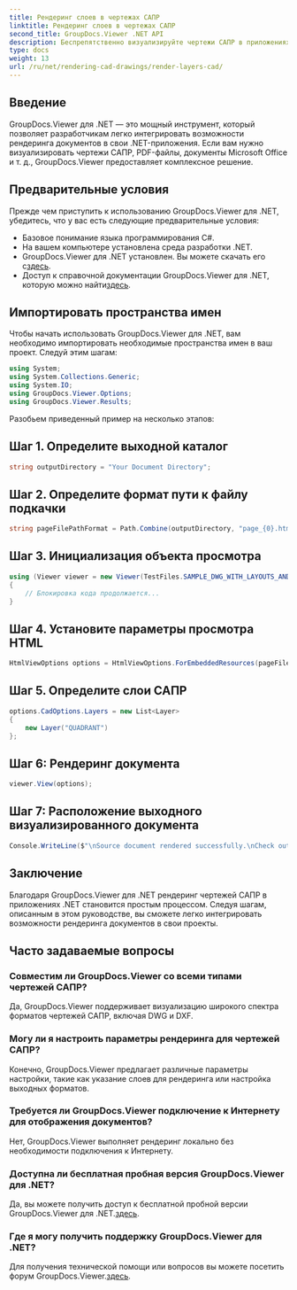```yaml
---
title: Рендеринг слоев в чертежах САПР
linktitle: Рендеринг слоев в чертежах САПР
second_title: GroupDocs.Viewer .NET API
description: Беспрепятственно визуализируйте чертежи САПР в приложениях .NET с помощью GroupDocs.Viewer для .NET. Изучите параметры рендеринга, настройте слои и многое другое.
type: docs
weight: 13
url: /ru/net/rendering-cad-drawings/render-layers-cad/
---
```

## Введение
GroupDocs.Viewer для .NET — это мощный инструмент, который позволяет разработчикам легко интегрировать возможности рендеринга документов в свои .NET-приложения. Если вам нужно визуализировать чертежи САПР, PDF-файлы, документы Microsoft Office и т. д., GroupDocs.Viewer предоставляет комплексное решение.
## Предварительные условия
Прежде чем приступить к использованию GroupDocs.Viewer для .NET, убедитесь, что у вас есть следующие предварительные условия:
- Базовое понимание языка программирования C#.
- На вашем компьютере установлена среда разработки .NET.
-  GroupDocs.Viewer для .NET установлен. Вы можете скачать его с[здесь](https://releases.groupdocs.com/viewer/net/).
-  Доступ к справочной документации GroupDocs.Viewer для .NET, которую можно найти[здесь](https://reference.groupdocs.com/viewer/net/).

## Импортировать пространства имен
Чтобы начать использовать GroupDocs.Viewer для .NET, вам необходимо импортировать необходимые пространства имен в ваш проект. Следуй этим шагам:

```csharp
using System;
using System.Collections.Generic;
using System.IO;
using GroupDocs.Viewer.Options;
using GroupDocs.Viewer.Results;
```

Разобьем приведенный пример на несколько этапов:
## Шаг 1. Определите выходной каталог
```csharp
string outputDirectory = "Your Document Directory";
```
## Шаг 2. Определите формат пути к файлу подкачки
```csharp
string pageFilePathFormat = Path.Combine(outputDirectory, "page_{0}.html");
```
## Шаг 3. Инициализация объекта просмотра
```csharp
using (Viewer viewer = new Viewer(TestFiles.SAMPLE_DWG_WITH_LAYOUTS_AND_LAYERS))
{
    // Блокировка кода продолжается...
}
```
## Шаг 4. Установите параметры просмотра HTML
```csharp
HtmlViewOptions options = HtmlViewOptions.ForEmbeddedResources(pageFilePathFormat);
```
## Шаг 5. Определите слои САПР
```csharp
options.CadOptions.Layers = new List<Layer>
{
    new Layer("QUADRANT")
};
```
## Шаг 6: Рендеринг документа
```csharp
viewer.View(options);
```
## Шаг 7: Расположение выходного визуализированного документа
```csharp
Console.WriteLine($"\nSource document rendered successfully.\nCheck output in {outputDirectory}.");
```

## Заключение
Благодаря GroupDocs.Viewer для .NET рендеринг чертежей САПР в приложениях .NET становится простым процессом. Следуя шагам, описанным в этом руководстве, вы сможете легко интегрировать возможности рендеринга документов в свои проекты.
## Часто задаваемые вопросы
### Совместим ли GroupDocs.Viewer со всеми типами чертежей САПР?
Да, GroupDocs.Viewer поддерживает визуализацию широкого спектра форматов чертежей САПР, включая DWG и DXF.
### Могу ли я настроить параметры рендеринга для чертежей САПР?
Конечно, GroupDocs.Viewer предлагает различные параметры настройки, такие как указание слоев для рендеринга или настройка выходных форматов.
### Требуется ли GroupDocs.Viewer подключение к Интернету для отображения документов?
Нет, GroupDocs.Viewer выполняет рендеринг локально без необходимости подключения к Интернету.
### Доступна ли бесплатная пробная версия GroupDocs.Viewer для .NET?
 Да, вы можете получить доступ к бесплатной пробной версии GroupDocs.Viewer для .NET.[здесь](https://releases.groupdocs.com/).
### Где я могу получить поддержку GroupDocs.Viewer для .NET?
 Для получения технической помощи или вопросов вы можете посетить форум GroupDocs.Viewer.[здесь](https://forum.groupdocs.com/c/viewer/9).